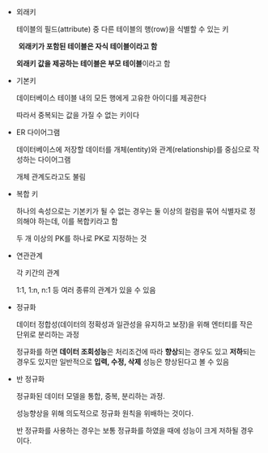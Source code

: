 - 외래키
    
    테이블의 필드(attribute) 중 다른 테이블의 행(row)을 식별할 수 있는 키
  
     **외래키가 포함된 테이블은 자식 테이블이라고 함**
    
    **외래키 값을 제공하는 테이블은 부모 테이블**이라고 함
    
- 기본키
    
    데이터베이스 테이블 내의 모든 행에게 고유한 아이디를 제공한다
    
    따라서 중복되는 값을 가질 수 없는 키이다
    
- ER 다이어그램
    
    데이터베이스에 저장할 데이터를 개체(entity)와 관계(relationship)를 중심으로 작성하는 다이어그램
    
    개체 관계도라고도 불림
    
- 복합 키
    
    하나의 속성으로는 기본키가 될 수 없는 경우는 둘 이상의 컬럼을 묶어 식별자로 정의해야 하는데, 이를 복합키라고 함
    
    두 개 이상의 PK를 하나로 PK로 지정하는 것
    
- 연관관계
    
    각 키간의 관계
    
    1:1, 1:n, n:1 등 여러 종류의 관계가 있을 수 있음
    
- 정규화
    
    데이터 정합성(데이터의 정확성과 일관성을 유지하고 보장)을 위해 엔터티를 작은 단위로 분리하는 과정
    
    정규화를 하면 **데이터 조회성능**은 처리조건에 따라 **향상**되는 경우도 있고 **저하**되는 경우도 있지만 일반적으로 **입력, 수정, 삭제** 성능은 향상된다고 볼 수 있음
    
    
- 반 정규화
    
    정규화된 데이터 모델을 통합, 중복, 분리하는 과정. 
    
    성능향상을 위해 의도적으로 정규화 원칙을 위배하는 것이다.
    
    반 정규화를 사용하는 경우는 보통 정규화를 하였을 때에 성능이 크게 저하될 경우이다.
